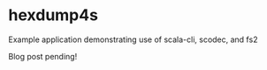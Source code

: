 # hexdump4s
Example application demonstrating use of scala-cli, scodec, and fs2

Blog post pending!
